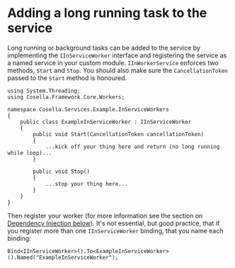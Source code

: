 # Adding a long running task to the service

Long running or background tasks can be added to the service by implementing the ```IInServiceWorker```
interface and registering the service as a named service in your custom module.
```IInWorkerService``` enforces two methods, ```Start``` and ```Stop```. 
You should also make sure the ```CancellationToken``` passed to the ```Start``` method is honoured.

```
using System.Threading;
using Cosella.Framework.Core.Workers;

namespace Cosella.Services.Example.InServiceWorkers
{
    public class ExampleInServiceWorker : IInServiceWorker
    {
        public void Start(CancellationToken cancellationToken)
        {
            ...kick off your thing here and return (no long running while loop)...
        }

        public void Stop()
        {
            ...stop your thing here...
        }
    }
}
```

Then register your worker (for more information see the section on [Dependency Injection below](#ioc)). It's
not essential, but good practice,
that if you register more than one ```IInServiceWorker``` binding, that you name each binding:

```
Bind<IInServiceWorker>().To<ExampleInServiceWorker>().Named("ExampleInServiceWorker");

```
